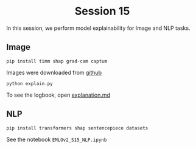 <div align="center">

# Session 15

</div>

In this session, we perform model explainability for Image and NLP tasks.


## Image

```
pip install timm shap grad-cam captum
```

Images were downloaded from [github](https://github.com/EliSchwartz/imagenet-sample-images)

```
python explain.py
```

To see the logbook, open [explanation.md](./explanation.md)

## NLP

```
pip install transformers shap sentencepiece datasets
```

See the notebook `EMLOv2_S15_NLP.ipynb`
